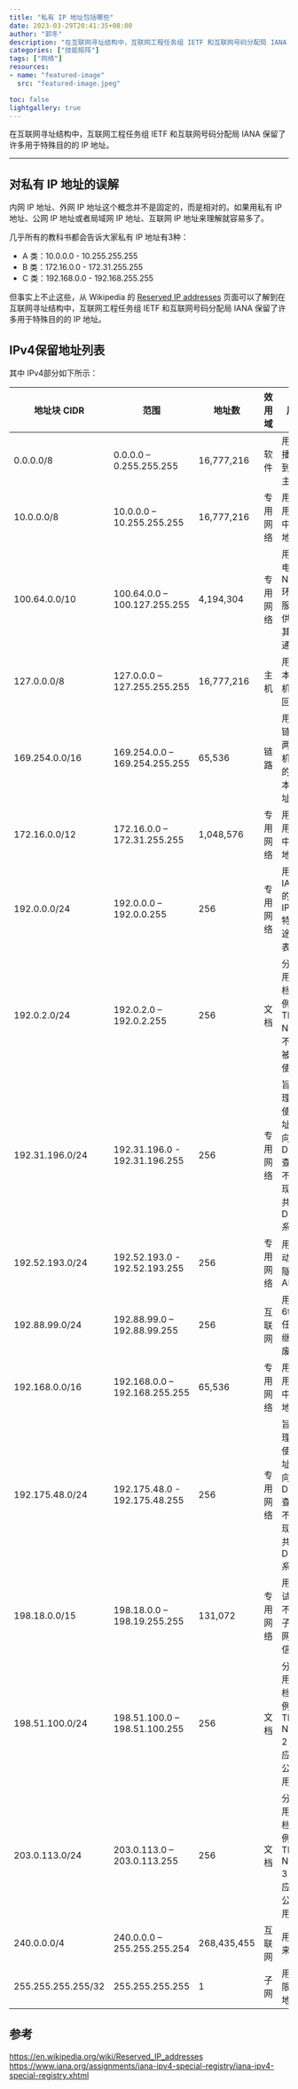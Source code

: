 ```yaml
---
title: "私有 IP 地址包括哪些"
date: 2023-03-29T20:41:35+08:00
author: "郭冬"
description: "在互联网寻址结构中，互联网工程任务组 IETF 和互联网号码分配局 IANA 保留了许多用于特殊目的的 IP 地址。"
categories: ["技能矩阵"]
tags: ["网络"]
resources:
- name: "featured-image"
  src: "featured-image.jpeg"

toc: false
lightgallery: true
---
```


在互联网寻址结构中，互联网工程任务组 IETF 和互联网号码分配局 IANA 保留了许多用于特殊目的的 IP 地址。

<!--more-->

---

## 对私有 IP 地址的误解

内网 IP 地址、外网 IP 地址这个概念并不是固定的，而是相对的。如果用私有 IP 地址、公网 IP 地址或者局域网 IP 地址、互联网 IP 地址来理解就容易多了。

几乎所有的教科书都会告诉大家私有 IP 地址有3种：

+ A 类：10.0.0.0 - 10.255.255.255
+ B 类：172.16.0.0 - 172.31.255.255
+ C 类：192.168.0.0 - 192.168.255.255

但事实上不止这些，从 Wikipedia 的 [Reserved IP addresses](https://en.wikipedia.org/wiki/Reserved_IP_addresses) 页面可以了解到在互联网寻址结构中，互联网工程任务组 IETF 和互联网号码分配局 IANA 保留了许多用于特殊目的的 IP 地址。

## IPv4保留地址列表

其中 IPv4部分如下所示：

| 地址块 CIDR         | 范围                          | 地址数      | 效用域   | 用途                               |
| ------------------ | ----------------------------- | ----------- | -------- | ----------------------------------- |
| 0.0.0.0/8          | 0.0.0.0 – 0.255.255.255       | 16,777,216  | 软件     | 用于广播信息到当前主机 |
| 10.0.0.0/8         | 10.0.0.0 – 10.255.255.255     | 16,777,216  | 专用网络 | 用于专用网络中的本地通信 |
| 100.64.0.0/10      | 100.64.0.0 – 100.127.255.255  | 4,194,304   | 专用网络 | 用于在电信级 NAT 环境中服务提供商与其用户通信 |
| 127.0.0.0/8        | 127.0.0.0 – 127.255.255.255   | 16,777,216  | 主机     | 用于到本地主机的环回地址 |
| 169.254.0.0/16     | 169.254.0.0 – 169.254.255.255 | 65,536      | 链路     | 用于单链路的两个主机之间的链路本地地址 |
| 172.16.0.0/12      | 172.16.0.0 – 172.31.255.255   | 1,048,576   | 专用网络 | 用于专用网络中的本地通信 |
| 192.0.0.0/24       | 192.0.0.0 – 192.0.0.255       | 256         | 专用网络 | 用于 IANA 的 IPv4特殊用途地址表 |
| 192.0.2.0/24       | 192.0.2.0 – 192.0.2.255       | 256         | 文档     | 分配为用于文档和示例中的 TEST-NET，不应该被公开使用 |
| 192.31.196.0/24    | 192.31.196.0 - 192.31.196.255 | 256         | 专用网络 | 旨在处理私有使用地址的反向 DNS 查询，不会出现在公共 DNS 系统中 |
| 192.52.193.0/24    | 192.52.193.0 - 192.52.193.255 | 256         | 专用网络 | 用于自动组播隧道 AMT |
| 192.88.99.0/24     | 192.88.99.0 – 192.88.99.255   | 256         | 互联网   | 用于 6to4 任播中继，已废弃|
| 192.168.0.0/16     | 192.168.0.0 – 192.168.255.255 | 65,536      | 专用网络 | 用于专用网络中的本地通信 |
| 192.175.48.0/24    | 192.175.48.0 - 192.175.48.255 | 256         | 专用网络 | 旨在处理私有使用地址的反向 DNS 查询，不会出现在公共 DNS 系统中 |
| 198.18.0.0/15      | 198.18.0.0 – 198.19.255.255   | 131,072     | 专用网络 | 用于测试两个不同的子网的网间通信 |
| 198.51.100.0/24    | 198.51.100.0 – 198.51.100.255 | 256         | 文档     | 分配为用于文档和示例中的 TEST-NET-2，不应该被公开使用 |
| 203.0.113.0/24     | 203.0.113.0 – 203.0.113.255   | 256         | 文档     | 分配为用于文档和示例中的 TEST-NET-3，不应该被公开使用 |
| 240.0.0.0/4        | 240.0.0.0 – 255.255.255.254   | 268,435,455 | 互联网   | 用于将来使用 |
| 255.255.255.255/32 | 255.255.255.255               | 1           | 子网     | 用于受限广播地址 |

## 参考

https://en.wikipedia.org/wiki/Reserved_IP_addresses  
https://www.iana.org/assignments/iana-ipv4-special-registry/iana-ipv4-special-registry.xhtml  

